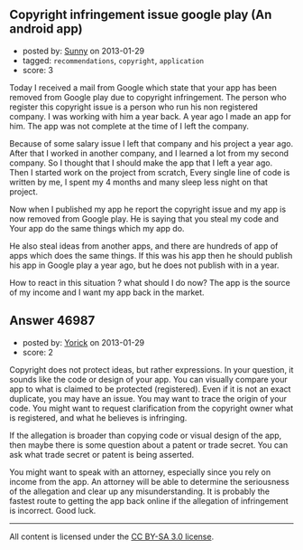 ## Copyright infringement issue google play (An android app)

- posted by: [Sunny](https://stackexchange.com/users/-1/23770-sunny) on 2013-01-29
- tagged: `recommendations`, `copyright`, `application`
- score: 3

Today I received a mail from Google which state that your app has been removed from Google play due to copyright infringement. The person who register this copyright issue is a person who run his non registered company. I was working with him a year back. A year ago I made an app for him. The app was not complete at the time of I left the company.

   Because of some salary issue I left that company and his project a year ago. After that I worked in another company, and I learned a lot from my second company. So I thought that I should make the app that I left a year ago. Then I started work on the project from scratch, Every single line of code is written by me, I spent my 4 months and many sleep less night on that project. 

   Now when I published my app he report the copyright issue and my app is now removed from Google play. He is saying that you steal my code and Your app do the same things which my app do.
  
  He also steal ideas from another apps, and there are hundreds of app of apps which does the same things. If this was his app then he should publish his app in Google play a year ago, but he does not publish with in a year.
 
 How to react in this situation ? what should I do now? The app is the source of my income and I want my app back in the market. 



## Answer 46987

- posted by: [Yorick](https://stackexchange.com/users/-1/22512-yorick) on 2013-01-29
- score: 2

Copyright does not protect ideas, but rather expressions.  In your question, it sounds like the code or design of your app.  You can visually compare your app to what is claimed to be protected (registered).  Even if it is not an exact duplicate, you may have an issue. You may want to trace the origin of your code.  You might want to request clarification from the copyright owner what is registered, and what he believes is infringing.

If the allegation is broader than copying code or visual design of the app, then maybe there is some question about a patent or trade secret.  You can ask what trade secret or patent is being asserted.

You might want to speak with an attorney, especially since you rely on income from the app.  An attorney will be able to determine the seriousness of the allegation and clear up any misunderstanding. It is probably the fastest route to getting the app back online if the allegation of infringement is incorrect.  Good luck.    





---

All content is licensed under the [CC BY-SA 3.0 license](https://creativecommons.org/licenses/by-sa/3.0/).
